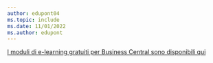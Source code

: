 ```yaml
---
author: edupont04
ms.topic: include
ms.date: 11/01/2022
ms.author: edupont
---
```

[I moduli di e-learning gratuiti per Business Central sono disponibili qui](/training/dynamics365/business-central)

